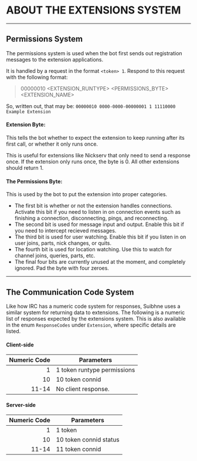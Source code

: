 ﻿# ABOUT THE EXTENSIONS SYSTEM
***

## Permissions System

The permissions system is used when the bot first sends out registration messages to the extension applications.

It is handled by a request in the format `<token> 1`. Respond to this request with the following format:

> 00000010 <TOKEN> <EXTENSION_RUNTYPE> <PERMISSIONS_BYTE> <EXTENSION_NAME>

So, written out, that may be: `00000010 0000-0000-00000001 1 11110000 Example Extension`


#### Extension Byte:

This tells the bot whether to expect the extension to keep running after its first call, or whether it only runs once.

This is useful for extensions like Nickserv that only need to send a response once. If the extension only runs once, the byte is 0. All other extensions
should return 1.

#### The Permissions Byte:

This is used by the bot to put the extension into proper categories.

- The first bit is whether or not the extension handles connections. Activate this bit if you need to listen in on connection events such as finishing a connection, disconnecting, pings, and reconnecting.
- The second bit is used for message input and output. Enable this bit if you need to intercept recieved messages.
- The third bit is used for user watching. Enable this bit if you listen in on user joins, parts, nick changes, or quits.
- The fourth bit is used for location watching. Use this to watch for channel joins, queries, parts, etc.
- The final four bits are currently unused at the moment, and completely ignored. Pad the byte with four zeroes.

***

## The Communication Code System

Like how IRC has a numeric code system for responses, Suibhne uses a similar system for returning data to extensions.
The following is a numeric list of responses expected by the extensions system. This is also available in the enum `ResponseCodes`
under `Extension`, where specific details are listed.

#### Client-side
Numeric Code | Parameters
------------: | ----------------------
1  | 1 token runtype permissions <name>
10 | 10 token connid
11-14 | No client response.

#### Server-side
Numeric Code | Parameters
-------------: | ------------
1 | 1 token
10 | 10 token connid status <name>
11-14 | 11 token connid